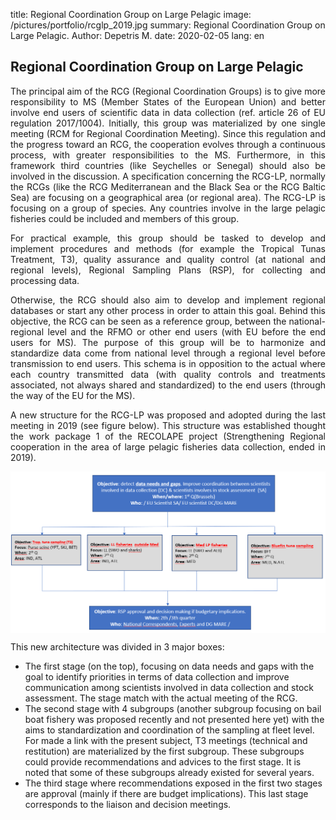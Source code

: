 title: Regional Coordination Group on Large Pelagic
image: /pictures/portfolio/rcglp_2019.jpg
summary: Regional Coordination Group on Large Pelagic.
Author: Depetris M.
date: 2020-02-05
lang: en

## Regional Coordination Group on Large Pelagic

<p style="text-align: justify">
The principal aim of the RCG (Regional Coordination Groups) is to give more responsibility to MS (Member States of the European Union) and better involve end users of scientific data in data collection (ref. article 26 of EU regulation 2017/1004). Initially, this group was materialized by one single meeting (RCM for Regional Coordination Meeting). Since this regulation and the progress toward an RCG, the cooperation evolves through a continuous process, with greater responsibilities to the MS. Furthermore, in this framework third countries (like Seychelles or Senegal) should also be involved in the discussion. A specification concerning the RCG-LP, normally the RCGs (like the RCG Mediterranean and the Black Sea or the RCG Baltic Sea) are focusing on a geographical area (or regional area). The RCG-LP is focusing on a group of species. Any countries involve in the large pelagic fisheries could be included and members of this group.
</p>

<p style="text-align: justify">
For practical example, this group should be tasked to develop and implement procedures and methods (for example the Tropical Tunas Treatment, T3), quality assurance and quality control (at national and regional levels), Regional Sampling Plans (RSP), for collecting and processing data.
</p>

<p style="text-align: justify">
Otherwise, the RCG should also aim to develop and implement regional databases or start any other process in order to attain this goal. Behind this objective, the RCG can be seen as a reference group, between the national-regional level and the RFMO or other end users (with EU before the end users for MS). The purpose of this group will be to harmonize and standardize data come from national level through a regional level before transmission to end users. This schema is in opposition to the actual where each country transmitted data (with quality controls and treatments associated, not always shared and standardized) to the end users (through the way of the EU for the MS).
</p>

<p style="text-align: justify">
A new structure for the RCG-LP was proposed and adopted during the last meeting in 2019 (see figure below). This structure was established thought the work package 1 of the RECOLAPE project (Strengthening Regional cooperation in the area of large pelagic fisheries data collection, ended in 2019).
</p>

<img align=center src="/pictures/others/rcglp_structure_recolape.png">

<p style="text-align: justify">
This new architecture was divided in 3 major boxes:

- The first stage (on the top), focusing on data needs and gaps with the goal to identify priorities in terms of data collection and improve communication among scientists involved in data collection and stock assessment. The stage match with the actual meeting of the RCG.
- The second stage with 4 subgroups (another subgroup focusing on bail boat fishery was proposed recently and not presented here yet) with the aims to standardization and coordination of the sampling at fleet level. For made a link with the present subject, T3 meetings (technical and restitution) are materialized by the first subgroup. These subgroups could provide recommendations and advices to the first stage. It is noted that some of these subgroups already existed for several years.
- The third stage where recommendations exposed in the first two stages are approval (mainly if there are budget implications). This last stage corresponds to the liaison and decision meetings.
</p>

